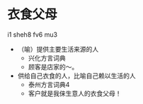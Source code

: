 # 衣食父母
i1 sheh8 fv6 mu3
+ （喻）提供主要生活来源的人
  * 兴化方言词典
  - 顾客是店家的～。
+ 供给自己衣食的人，比喻自己赖以生活的人
  * 泰州方言词典4
  - 客户就是我俫生意人的衣食父母！
